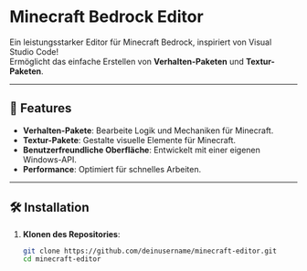 # Minecraft Bedrock Editor  

Ein leistungsstarker Editor für Minecraft Bedrock, inspiriert von Visual Studio Code!  
Ermöglicht das einfache Erstellen von **Verhalten-Paketen** und **Textur-Paketen**.  

---

## 🚀 Features  
- **Verhalten-Pakete**: Bearbeite Logik und Mechaniken für Minecraft.  
- **Textur-Pakete**: Gestalte visuelle Elemente für Minecraft.  
- **Benutzerfreundliche Oberfläche**: Entwickelt mit einer eigenen Windows-API.  
- **Performance**: Optimiert für schnelles Arbeiten.  

---

## 🛠️ Installation  
1. **Klonen des Repositories**:  
   ```bash
   git clone https://github.com/deinusername/minecraft-editor.git
   cd minecraft-editor
